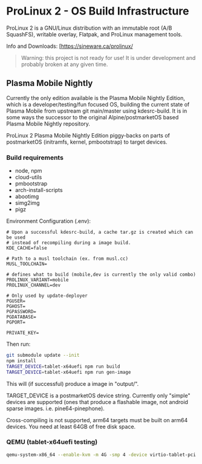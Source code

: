 # ProLinux 2 - OS Build Infrastructure

ProLinux 2 is a GNU/Linux distribution with an immutable root (A/B SquashFS), writable overlay, Flatpak, and ProLinux management tools.

Info and Downloads: [https://sineware.ca/prolinux/

> Warning: this project is not ready for use! It is under development and probably broken at any given time.


## Plasma Mobile Nightly
Currently the only edition available is the Plasma Mobile Nightly Edition, which is a developer/testing/fun focused OS, 
building the current state of Plasma Mobile from upstream git main/master using kdesrc-build. It is in some ways the successor to the original 
Alpine/postmarketOS based Plasma Mobile Nightly repository.

ProLinux 2 Plasma Mobile Nightly Edition piggy-backs on parts of postmarketOS (initramfs, kernel, pmbootstrap) to target devices.

### Build requirements
- node, npm
- cloud-utils
- pmbootstrap
- arch-install-scripts
- abootimg
- simg2img
- pigz

Environment Configuration (.env):
```env
# Upon a successful kdesrc-build, a cache tar.gz is created which can be used
# instead of recompiling during a image build.
KDE_CACHE=false

# Path to a musl toolchain (ex. from musl.cc)
MUSL_TOOLCHAIN=

# defines what to build (mobile,dev is currently the only valid combo)
PROLINUX_VARIANT=mobile
PROLINUX_CHANNEL=dev

# Only used by update-deployer
PGUSER=
PGHOST=
PGPASSWORD=
PGDATABASE=
PGPORT=

PRIVATE_KEY=
```

Then run:
```sh
git submodule update --init
npm install
TARGET_DEVICE=tablet-x64uefi npm run build
TARGET_DEVICE=tablet-x64uefi npm run gen-image
```

This will (if successful) produce a image in "output/".

TARGET_DEVICE is a postmarketOS device string. Currently only "simple" devices are supported (ones that produce a flashable image, not android sparse images. i.e. pine64-pinephone).

Cross-compiling is not supported, arm64 targets must be built on arm64 devices. You need at least 64GB of free disk space.


### QEMU (tablet-x64uefi testing)
```sh
qemu-system-x86_64 --enable-kvm -m 4G -smp 4 -device virtio-tablet-pci -device virtio-keyboard-pci -device virtio-vga-gl -display gtk,gl=on -drive if=pflash,format=raw,readonly=on,file=/usr/share/edk2-ovmf/x64/OVMF_CODE.fd -drive id=disk,file=output/tablet-x64uefi.img,if=none -device ahci,id=ahci -device ide-hd,drive=disk,bus=ahci.0 -netdev user,id=net0,hostfwd=tcp::8022-:22 -device virtio-net-pci,netdev=net0
```
